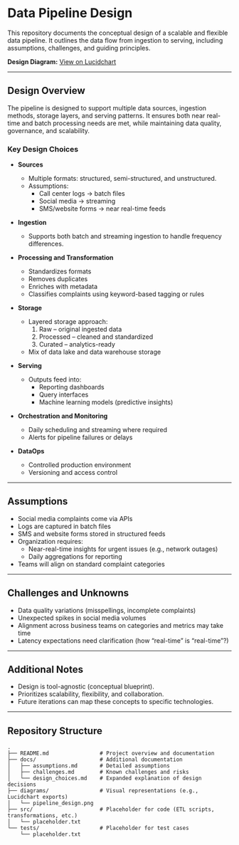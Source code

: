 # Data Pipeline Design

This repository documents the conceptual design of a scalable and flexible data pipeline. It outlines the data flow from ingestion to serving, including assumptions, challenges, and guiding principles.  

**Design Diagram:** [View on Lucidchart](https://lucid.app/lucidspark/a643a655-cf9b-4bda-acbd-72a540a0a7eb/edit?viewport_loc=-6332%2C-1123%2C22239%2C10682%2C0_0&invitationId=inv_48ed13af-0db7-4c51-aee2-0d9a0ea81b72)

---

## Design Overview

The pipeline is designed to support multiple data sources, ingestion methods, storage layers, and serving patterns. It ensures both near real-time and batch processing needs are met, while maintaining data quality, governance, and scalability.

### Key Design Choices

- **Sources**  
  - Multiple formats: structured, semi-structured, and unstructured.  
  - Assumptions:  
    - Call center logs → batch files  
    - Social media → streaming  
    - SMS/website forms → near real-time feeds  

- **Ingestion**  
  - Supports both batch and streaming ingestion to handle frequency differences.

- **Processing and Transformation**  
  - Standardizes formats  
  - Removes duplicates  
  - Enriches with metadata  
  - Classifies complaints using keyword-based tagging or rules  

- **Storage**  
  - Layered storage approach:  
    1. Raw – original ingested data  
    2. Processed – cleaned and standardized  
    3. Curated – analytics-ready  
  - Mix of data lake and data warehouse storage  

- **Serving**  
  - Outputs feed into:  
    - Reporting dashboards  
    - Query interfaces  
    - Machine learning models (predictive insights)  

- **Orchestration and Monitoring**  
  - Daily scheduling and streaming where required  
  - Alerts for pipeline failures or delays  

- **DataOps**  
  - Controlled production environment  
  - Versioning and access control  

---

## Assumptions

- Social media complaints come via APIs  
- Logs are captured in batch files  
- SMS and website forms stored in structured feeds  
- Organization requires:  
  - Near-real-time insights for urgent issues (e.g., network outages)  
  - Daily aggregations for reporting  
- Teams will align on standard complaint categories  

---

## Challenges and Unknowns

- Data quality variations (misspellings, incomplete complaints)  
- Unexpected spikes in social media volumes  
- Alignment across business teams on categories and metrics may take time  
- Latency expectations need clarification (how “real-time” is “real-time”?)  

---

## Additional Notes

- Design is tool-agnostic (conceptual blueprint).  
- Prioritizes scalability, flexibility, and collaboration.  
- Future iterations can map these concepts to specific technologies.  

---

## Repository Structure

```
.
├── README.md                # Project overview and documentation
├── docs/                    # Additional documentation
│   ├── assumptions.md       # Detailed assumptions
│   ├── challenges.md        # Known challenges and risks
│   └── design_choices.md    # Expanded explanation of design decisions
├── diagrams/                # Visual representations (e.g., Lucidchart exports)
│   └── pipeline_design.png
├── src/                     # Placeholder for code (ETL scripts, transformations, etc.)
│   └── placeholder.txt
└── tests/                   # Placeholder for test cases
    └── placeholder.txt
```
